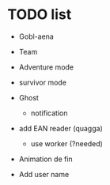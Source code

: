 # TODO list

* Gobl-aena
* Team
* Adventure mode
* survivor mode
* Ghost
	* notification


* add EAN reader (quagga)
	* use worker (?needed)

* Animation de fin
* Add user name
